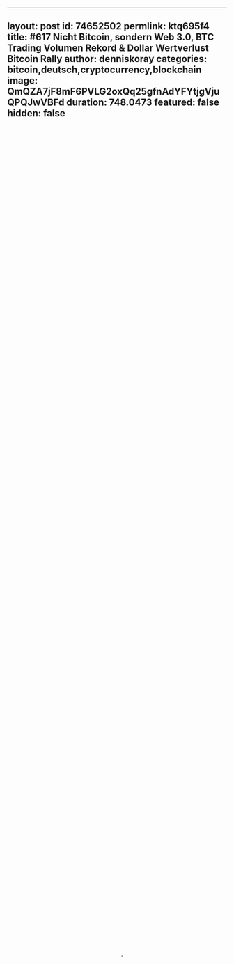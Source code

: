 
---
layout: post
id: 74652502
permlink: ktq695f4
title:  #617 Nicht Bitcoin, sondern Web 3.0, BTC Trading Volumen Rekord & Dollar Wertverlust Bitcoin Rally 
author: denniskoray
categories: bitcoin,deutsch,cryptocurrency,blockchain
image: QmQZA7jF8mF6PVLG2oxQq25gfnAdYFYtjgVjuQPQJwVBFd
duration: 748.0473
featured: false
hidden: false
---
    
<video poster="https://snap1.d.tube/ipfs/QmQZA7jF8mF6PVLG2oxQq25gfnAdYFYtjgVjuQPQJwVBFd" autoplay="" id="player_html5_api" class="vjs-tech" style="width: 100%; height: 100%;" tabindex="-1" src="https://video.dtube.top/ipfs/QmV9RJBkMrVs1aaRwr1FaKJe7HcYqhgK2xgfrPjdh6U94o"></video>

http://bitcoin-informant.de/2019/05/13/617-nicht-bitcoin-sondern-web-3-0-btc-trading-volumen-rekord-dollar-wertverlust-bitcoin-rally

Hey Krypto Fans,

willkommen zur Bitcoin-Informant Show Nr. 617. Heute geht's um folgende Themen: Nicht Bitcoin, sondern das Web 3.0 wird die Welt verändern, Bitcoin Trading Volumen Rekord & 100 Jahre Dollar Wertverlust wird Bitcoin Rally beflügeln

1.) Mike Novogratz: Nicht Bitcoin, sondern das Web 3.0 wird die Welt verändern
https://de.cointelegraph.com/news/mike-novogratz-web-30-will-change-the-world-not-bitcoin

2.) Bitcoin Volume on BitMEX Skyrockets to Staggering $10 Billion as BTC Hits 2019 High
https://www.newsbtc.com/2019/05/12/bitcoin-volume-on-bitmex-skyrockets-to-staggering-10-billion-as-btc-hits-2019-high/

3.) Dollar’s Brutal 100-Year Tailspin Guarantees a Spellbinding Bitcoin Rally
https://www.ccn.com/dollars-brutal-100-year-tailspin-guarantees-a-spellbinding-bitcoin-rally

4.) Bitcoin Informant bei iTunes als Podcast
http://ppq6xp.podcaster.de/bitcoin-informant.rss

5.) Der Bitcoin Informant Inside Telegram Kanal
https://t.me/bitcoininformant

Sonnige Grüsse

Dennis “Bitcoin-Informant” Koray

Die heutige Show wird gesponsert von Coinmerce - Über 100 Coins per Sofortüberweisung kaufen:
https://coinmerce.io/de/

Steem Account ohne Wartezeit und mit 15 Steem Power (SP) für $2.5 mit Kreditkarte kaufen und SOFORT loslegen...
https://account.steem.ninja?ref=denniskoray

WCX - Trade financial markets with bitcoin
https://wcex.com/?ref=BeQEoyJh

CoinEx Exchange: 
https://www.coinex.com/account/signup?refer_code=qd4mk

BitMEX – Bitcoin mit bis zu 100x Hebel handeln
https://www.bitmex.com/register/nxXAt0

Deribit - Cryptocurrency Futures & Options Trading 
https://www.deribit.com/reg-3648.9060?q=home

Binance Exchange: 
https://www.binance.com/?ref=16176690

Paxful - Bitcoin kaufen / verkaufen
http://bit.ly/bitcoin-kaufen

Wirex - Kostenlose Bitcoin Debitkarte 
https://wirex.sjv.io/raQXd

Der Bitcoin Informant Inside Telegram Kanal: https://t.me/bitcoininformant

Folge mir auf Steemit und verdiene die Kryptowährung Steem: https://steemit.com/@denniskoray

Exklusive Bitcoin T-Shirts gibt es ab sofort in meinem Shop hier: http://bitcoin-informant.de/shop/

Bitcoin T-Shirts mit Bitcoin bezahlen: https://cryptartica.com/artist/bitcoininformant

Instagramm: https://www.instagram.com/denniskoray/
Facebook: https://www.facebook.com/btcinformant/

Amazon Bücher Krypto:
Dr. Julian Hosp: Kryptowährungen einfach erklärt: Bitcoin, Ethereum, Blockchain, Dezentralisierung, Mining, ICOs & Co - http://amzn.to/2CBixOl

Aaron Koenig: Cryptocoins: Investieren in digitale Währungen - http://amzn.to/2lSVxkr  

Aaron Koenig: BITCOIN - Geld ohne Staat: Die digitale Währung aus Sicht der Wiener Schule der Volkswirtschaft - http://amzn.to/2lRi2W6

BTC-Echo: Die Bitcoin Bibel: Das Buch zur digitalen Währung: http://amzn.to/2ESjoZx

Krypto4you – Kryptowährungen einfach verstehen, einkaufen und handeln: http://bit.ly/Krypto4you

Bitcoin - Die verrückte Geschichte vom Aufstieg eines neuen Geldes: https://amzn.to/2NA14wf

Hardware Wallets:
Ledger Nano S: http://amzn.to/2DlSRGF
Trezor: http://amzn.to/2DKPxSs
CoolWallet S: http://bit.ly/SecureCoolWalletS

Physische Bitcoin Münze mit 24-Karat Echt-Gold überzogen: http://amzn.to/2rlyfsv

Bitcoin Münzhalter „Moon“ - https://amzn.to/2xWus5P
Bitcoin Münzhalter „Spike“ - https://amzn.to/2Rk9g1I
Bitcoin Münzhalter „Rise“ - https://amzn.to/2xUo1k2

Grosse Bitcoin Wandlampe
https://amzn.to/2VGvYm7

LED Lampe aus Holz im Bitcoin Logo Design für Krypto Fans (BTC) https://amzn.to/2Qil7Qt

Multicolor LED Lampe im Bitcoin Design (7 Farben)
https://amzn.to/2AqmEK6